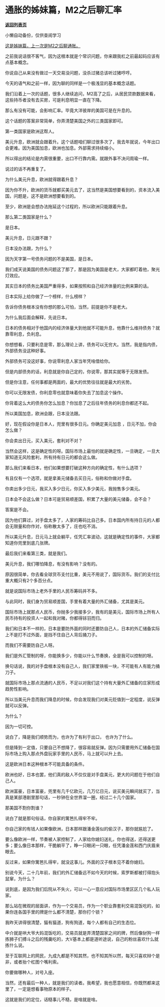 # 通胀的姊妹篇，M2之后聊汇率

[**返回列表页**](/gzh/记忆承载)

小懒自动备份，仅供查阅学习

[这是姊妹篇，上一次是M2之后聊通胀。  
](http://mp.weixin.qq.com/s?__biz=MzU3NDc5Nzc0NQ==&mid=2247522571&idx=1&sn=cec222aedd8420b5bc9286fe55a356ec&chksm=fd2e3bd5ca59b2c31fee005977803bad824e845afe6c53d92f9bb147e2456688174407240a66&scene=21#wechat_redirect)

之前我说话很不客气，因为这根本就是个常识问题，你来跟我杠之前最起码应该有点基本概念。  

你说自己从来没有做过一天交易没问题，没杀过猪总该听过猪哼哼。

今天的语气和之前一样，因为聊的同样是一个极浅显的基本概念话题。  

我们沿着上一次的话题，很多人继续追问，M2高了之后，从居民贷款数据来看，这些持币者没有去买房，可是利息明显一直在下降。

那么有没有可能，会影响汇率。毕竟大洋彼岸的美国可是在升息的。

这个话题的答案非常简单，你弄清楚美国之外的三类国家即可。  

第一类国家是欧洲这帮人。

美元升息，欧洲就会跟着升。这个话题咱们聊过很多次了，我去年就说，今年出口会更难。因为美国加息，欧洲也加息。外部需求持续缩小。

所以得出的结论是内需很重要，出口不行靠内需。就跟外事不决问周瑜一样。  

说过的话不再重复了。  

为什么美元升息，欧洲就得跟着升息？

因为你不升，欧洲的货币就都买美元去了，这当然是美国想要看到的，资本流入美国，问题是，这不是欧洲想要看到的。

至少，欧洲是会想办法拖延这个过程的，所以欧洲只能跟着升息。

那么第二类国家是什么？  

是日本。

美元升息，日元跟不跟？  

日本没办法跟，为什么？

因为天字第一号债务问题的不是美国，是日本。  

我们成天说美国的债务问题这了那了，那是因为美国是老大，大家都盯着他，聚光灯效应。  

其实日本的债务比美国严重得多，如果按照和自己经济体量的比例来算的话。

日本实际上给你做了一个榜样，什么榜样？

告诉你债务根本没有你想的那么可怕，当然，前提是你不是老大。

为什么我后面会解释，先说日本。  

日本的债务相对于他国内的经济体量大到他就不可能升息，他靠什么维持债务？就靠零利息，负利息。

你想想看，只要利息是零，那么理论上讲，债务可以无穷大。当然，我是指内债，外部债务没这种好事。  

外部债务可没这好事，你说零利息人家当年凭啥借给你。

但是内部债务的话，利息就是你自己定的，你说零，那其实就等于无限发债。  

但是你注意，任何事都是两面的，最大的优势往往就是最大的劣势。  

你可以无限发债，你利息零也就意味着你失去了加息这个操作。

你背着这么大的债务你怎么加息？你加息了之后往年债务的利息你都还不起。  

所以美国加息，欧洲会跟，日本没法跟。  

好，现在假设你是日本人，兜里有很多日元。你确定美元加息 ，日元不加，你会怎么做？

你会卖出日元，买入美元，套利对不对？

当然会这样，这是确定性的呀。国际市场上最怕的就是确定性，一旦确定，一旦大家知道无风险套利，所有持有日元的都会这么做。  

那么我们来看日本，他们如果想要打破这种方向的确定性，有什么选项？

有且仅有一个选项，就是拿美元储备去买日元，俗称和你做对手盘。

你卖出多少日元，我买入多少日元，你买入多少美元，我抛售多少美元。

日本会不会这么做？日本可是贸易顺差国，积累了大量的美元储备，会不会？  

答案是不会。

因为他们算过，对手盘太多了，人家的筹码比自己多。日本国内所有持日元的人都会无限量和你作对，俗称散太多了，庄也吃不消。  

所以美元升息，日元马上就会躺平，任凭汇率波动，这就是确定性的事件，大家都知道你兜里到底几张牌。  

最后我们来看第三类，就是我们。

美元升息，我们哪怕降息，有没有影响？没有的。  

原因很简单，你去看全球货币支付比重，美元不用说了，国际货币。我们的支付比重大概只有2个多百分点。  

就是说国际市场上老外手里的人民币筹码并不多。  

与此同时，我们身为贸易顺差国，手里有着大量的外汇储备，尤其是美元。  

国际市场上就那点人民币，你抛多少我接多少，我有的是美元，国际市场上所有人民币持有的投资人一起和我对赌，你都得铩羽而归。

我们和日本不一样的，日本是要防外面的同时还要防自己人，日本的外汇储备实际上不是打不过外面，是挡不住自己人背后捅刀子。

而我们不需要防自己人呀。

我们是外汇管制的呀，你能换多少，你能以什么节奏换，全是我可以控制的呀。  

换句话说，我的对手盘根本没有自己人，我们家里铁板一块，不可能有人有能力捅刀子。  

就国际市场上那点流通的人民币，不足以对我们这个持有大量外汇储备的庄家形成趋势性影响。  

所以当美元升息而我们降息的时候，你会发现我们对美元贬值到一定程度，说反弹就可以反弹。  

为什么？  

因为一切可控。  

说白了，降是我们顺势而为，也许为了有利于出口， 也许为了什么。  

但是降到一定值，只要自己不想降了，很容易就反弹。因为只需要用外汇储备在国际市场上购入那点外盘玩家手里的人民币，马上就可以升上去。  

这是欧洲日本这种根本不可能具备的条件。  

欧洲也好，日本也罢，他们真的敌人不仅仅是对手盘美元，更大的问题在于他们自己人。  

欧洲富豪，日本富豪，兜里有几千亿欧元，几万亿日元，说买美元瞬间就买了，当真是某部港剧里那句话，一秒钟在全世界溜一圈，经过二十几个国家。  

那美国不割你割谁？  

说白了就是那句俗话，你自家的篱笆扎得牢不牢。  

你自己家的有钱人如果像欧洲，日本那样跟潘金莲似的偷汉子，那你就尴尬了。  

要么像欧洲一样，节奏被人家控制了，人家给你媳妇送礼，你也得送，还得送更多；要么像日本那样，干脆躺平了，睁一只眼闭一只眼，任凭潘金莲和西门庆眉来眼去。

反过来，如果你篱笆扎得牢，就没这事儿。外面的汉子根本见不着你媳妇。  

别说今天，二十几年前，我们的外汇储备远不如今天的时候，索罗斯都被打得抱头鼠窜，为什么？

说到底，是因为我们后院从不失火，可以一心一意应对国际市场里区区几个私人玩家。

那么站在微观的层面讲，作为一个交易员，作为一个职业靠套利交易混饭吃的，如果你连各国手里的牌是什么都不清楚，那你打个锁？  

我昨天讲得很清楚，猫有猫道，狗有狗道，每个人都有自己的生态位。  

中介就是哄大爷大妈混饭吃的，交易员就是弄清楚国家之间的牌，然后像豺狗一样拣狮子们搏斗之后的残羹吃的，大V基本上都是道听途说，自己的粉丝喜欢什么就拣什么说。  

至于互联网上的网民，九成九都是不知其然，也不知其所以然，每天只喜欢辩个是非，或者抬个杠图个嘴利索。  

你要做哪种人，对号入座。  

当然，还有最后一种人，就是我们的读者。我希望，我也愿意相信，你既然都来这里了，一定是想看事物原本的样子。  

这就是我们的定位，话糙事儿不糙，是啥就是啥。

